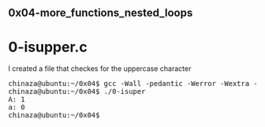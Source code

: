 ## 0x04-more_functions_nested_loops

# 0-isupper.c
I created a file that checkes for the uppercase character

<pre>
chinaza@ubuntu:~/0x04$ gcc -Wall -pedantic -Werror -Wextra -std=gnu89 0-main.c 0-isupper.c -o 0-isuper
chinaza@ubuntu:~/0x04$ ./0-isuper 
A: 1
a: 0
chinaza@ubuntu:~/0x04$
<pre>
